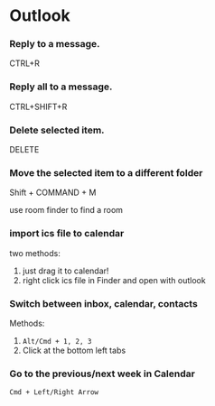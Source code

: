 # Outlook

### Reply to a message.
CTRL+R

### Reply all to a message.
CTRL+SHIFT+R

### Delete selected item.   
DELETE

### Move the selected item to a different folder
Shift +  COMMAND + M

use room finder to find a room

### import ics file to calendar
two methods:  
1. just drag it to calendar!
2. right click ics file in Finder and open with outlook

### Switch between inbox, calendar, contacts
Methods:
1. `Alt/Cmd + 1, 2, 3`
2. Click at the bottom left tabs

### Go to the previous/next week in Calendar
`Cmd + Left/Right Arrow `
